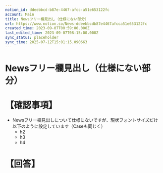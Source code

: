 ```yaml
---
notion_id: ddeebbcd-b87e-4467-afcc-a51e653122fc
account: Main
title: Newsフリー欄見出し（仕様にない部分）
url: https://www.notion.so/News-ddeebbcdb87e4467afcca51e653122fc
created_time: 2023-09-07T00:59:00.000Z
last_edited_time: 2023-09-07T08:15:00.000Z
sync_status: placeholder
sync_time: 2025-07-12T15:01:15.090663
---
```

# Newsフリー欄見出し（仕様にない部分）

# 【確認事項】
- Newsフリー欄見出しについて仕様にないですが、現状フォントサイズだけ以下のように設定しています（Caseも同じく）
  - h2
  - h3
  - h4
# 【回答】
```plain text

```